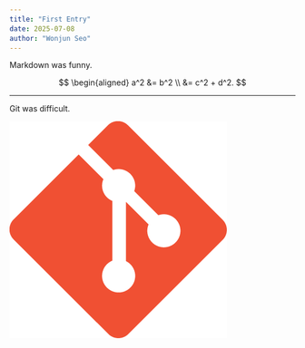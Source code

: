 ```yaml
---
title: "First Entry"
date: 2025-07-08
author: "Wonjun Seo"
---
```

Markdown was funny.

$$
\begin{aligned}
a^2 &= b^2 \\
&= c^2 + d^2.
$$

---

Git was difficult.

![Git](git.png#center)
